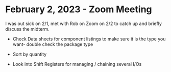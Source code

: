# February 2, 2023 - Zoom Meeting

I was out sick on 2/1, met with Rob on Zoom on 2/2 to catch up and briefly discuss the midterm.

* Check Data sheets for component listings to make sure it is the type you want- double check the package type

* Sort by quantity

* Look into Shift Registers for managing / chaining several I/Os
